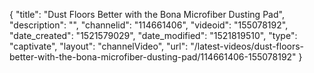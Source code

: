 {
    "title": "Dust Floors Better with the Bona Microfiber Dusting Pad",
    "description": "",
    "channelid": "114661406",
    "videoid": "155078192",
    "date_created": "1521579029",
    "date_modified": "1521819510",
    "type": "captivate",
    "layout": "channelVideo",
    "url": "\/latest-videos\/dust-floors-better-with-the-bona-microfiber-dusting-pad\/114661406-155078192"
}